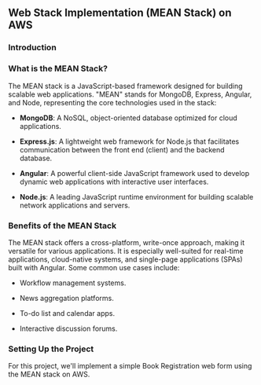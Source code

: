 ## Web Stack Implementation (MEAN Stack) on AWS

### Introduction

### What is the MEAN Stack?

The MEAN stack is a JavaScript-based framework designed for building scalable web applications. "MEAN" stands for MongoDB, Express, Angular, and Node, representing the core technologies used in the stack:

- **MongoDB**: A NoSQL, object-oriented database optimized for cloud applications.
  
- **Express.js**: A lightweight web framework for Node.js that facilitates communication between the front end (client) and the backend database.
  
- **Angular**: A powerful client-side JavaScript framework used to develop dynamic web applications with interactive user interfaces.
  
- **Node.js**: A leading JavaScript runtime environment for building scalable network applications and servers.

### Benefits of the MEAN Stack

The MEAN stack offers a cross-platform, write-once approach, making it versatile for various applications. It is especially well-suited for real-time applications, cloud-native systems, and single-page applications (SPAs) built with Angular. Some common use cases include:

- Workflow management systems.
  
- News aggregation platforms.
  
- To-do list and calendar apps.
  
- Interactive discussion forums.

### Setting Up the Project

For this project, we'll implement a simple Book Registration web form using the MEAN stack on AWS.
